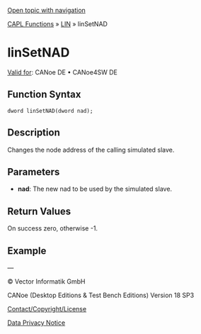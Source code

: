 [Open topic with navigation](../../../../../CANoeDEFamily.htm#Topics/CAPLFunctions/LIN/Functions/CAPLfunctionLINSetNad.md)

[CAPL Functions](../../CAPLfunctions.md) » [LIN](../CAPLfunctionsLINOverview.md) » linSetNAD

# linSetNAD

[Valid for](../../../Shared/FeatureAvailability.md): CANoe DE • CANoe4SW DE

## Function Syntax

```
dword linSetNAD(dword nad);
```

## Description

Changes the node address of the calling simulated slave.

## Parameters

- **nad**: The new nad to be used by the simulated slave.

## Return Values

On success zero, otherwise -1.

## Example

—

© Vector Informatik GmbH

CANoe (Desktop Editions & Test Bench Editions) Version 18 SP3

[Contact/Copyright/License](../../../Shared/ContactCopyrightLicense.md)

[Data Privacy Notice](https://www.vector.com/int/en/company/get-info/privacy-policy/)